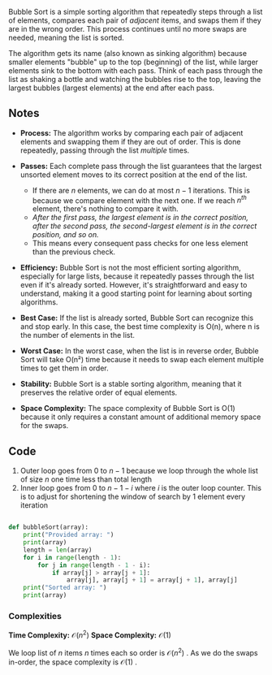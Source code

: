 
Bubble Sort is a simple sorting algorithm that repeatedly steps through a list of elements, compares each pair of *adjacent* items, and swaps them if they are in the wrong order. This process continues until no more swaps are needed, meaning the list is sorted. 

The algorithm gets its name (also known as sinking algorithm) because smaller elements "bubble" up to the top (beginning) of the list, while larger elements sink to the bottom with each pass. Think of each pass through the list as shaking a bottle and watching the bubbles rise to the top, leaving the largest bubbles (largest elements) at the end after each pass.

## Notes

- **Process:** The algorithm works by comparing each pair of adjacent elements and swapping them if they are out of order. This is done repeatedly, passing through the list *multiple* times.
  
- **Passes:** Each complete pass through the list guarantees that the largest unsorted element moves to its correct position at the end of the list. 
	-  If there are $n$ elements, we can do at most $n-1$ iterations. This is because we compare element with the next one. If we reach $n^{th}$ element, there's nothing to compare it with.
	- *After the first pass, the largest element is in the correct position, after the second pass, the second-largest element is in the correct position, and so on.*
	- This means every consequent pass checks for one less element than the previous check.

- **Efficiency:** Bubble Sort is not the most efficient sorting algorithm, especially for large lists, because it repeatedly passes through the list even if it's already sorted. However, it's straightforward and easy to understand, making it a good starting point for learning about sorting algorithms.

- **Best Case:** If the list is already sorted, Bubble Sort can recognize this and stop early. In this case, the best time complexity is O(n), where n is the number of elements in the list.

- **Worst Case:** In the worst case, when the list is in reverse order, Bubble Sort will take O(n²) time because it needs to swap each element multiple times to get them in order.

- **Stability:** Bubble Sort is a stable sorting algorithm, meaning that it preserves the relative order of equal elements.
  
- **Space Complexity:** The space complexity of Bubble Sort is O(1) because it only requires a constant amount of additional memory space for the swaps.

## Code

1. Outer loop goes from 0 to $n-1$ because we loop through the whole list of size $n$ one time less than total length
2. Inner loop goes from 0 to $n-1-i$ where $i$ is the outer loop counter. This is to adjust for shortening the window of search by 1 element every iteration


```python

def bubbleSort(array):
    print("Provided array: ")
    print(array)
    length = len(array)
    for i in range(length - 1):
        for j in range(length - 1 - i):
            if array[j] > array[j + 1]:
                array[j], array[j + 1] = array[j + 1], array[j]
    print("Sorted array: ")
    print(array)

```

### Complexities

**Time Complexity:** $\mathcal{O}(n^2)$ 
**Space Complexity:** $\mathcal{O}(1)$  

We loop list of $n$ items $n$ times each so order is $\mathcal{O}(n^2)$ . As we do the swaps in-order, the space complexity is $\mathcal{O}(1)$ . 